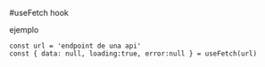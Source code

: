 #useFetch hook

ejemplo

```
const url = 'endpoint de una api'
const { data: null, loading:true, error:null } = useFetch(url)

```
